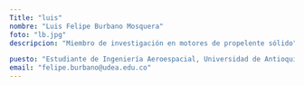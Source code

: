 ```yaml
---
Title: "luis"
nombre: "Luis Felipe Burbano Mosquera"
foto: "lb.jpg"
descripcion: "Miembro de investigación en motores de propelente sólido"

puesto: "Estudiante de Ingeniería Aeroespacial, Universidad de Antioquia"
email: "felipe.burbano@udea.edu.co"
---
```

